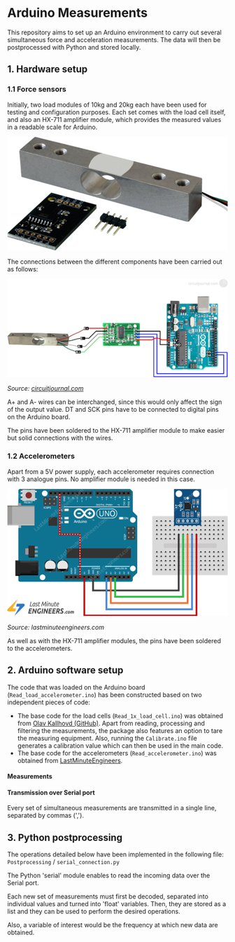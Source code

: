 # Arduino Measurements
This repository aims to set up an Arduino environment to carry out several simultaneous force and acceleration measurements.
The data will then be postprocessed with Python and stored locally.

## 1. Hardware setup
### 1.1 Force sensors
Initially, two load modules of 10kg and 20kg each have been used for testing and configuration purposes. Each set comes with the load cell itself, and also an HX-711 amplifier module, which provides the measured values in a readable scale for Arduino.

![LoadCell & HX-711](Sketches/LoadCell.jpg)

The connections between the different components have been carried out as follows:

![LoadCell connections](Sketches/LoadCell-diagram.webp)

*Source: [circuitjournal.com](https://circuitjournal.com/four-wire-load-cell-with-HX711#arduino-code)*

A+ and A- wires can be interchanged, since this would only affect the sign of the output value. DT and SCK pins have to be connected to digital pins on the Arduino board.

The pins have been soldered to the HX-711 amplifier module to make easier but solid connections with the wires.

### 1.2 Accelerometers

Apart from a 5V power supply, each accelerometer requires connection with 3 analogue pins. No amplifier module is needed in this case.

![Connection Accelerometer to Arduino](Sketches/Accelerometer-to-Arduino.png)

*Source: lastminuteengineers.com*

As well as with the HX-711 amplifier modules, the pins have been soldered to the accelerometers.

## 2. Arduino software setup
The code that was loaded on the Arduino board (`Read_load_accelerometer.ino`) has been constructed based on two independent pieces of code:
- The base code for the load cells (`Read_1x_load_cell.ino`) was obtained from [Olav Kallhovd (GitHub)](https://github.com/olkal/HX711_ADC). Apart from reading, processing and filtering the measurements, the package also features an option to tare the measuring equipment. Also, running the `Calibrate.ino` file generates a calibration value which can then be used in the main code.
- The base code for the accelerometers (`Read_accelerometer.ino`) was obtained from [LastMinuteEngineers](https://lastminuteengineers.com/adxl335-accelerometer-arduino-tutorial/).


#### Measurements


#### Transmission over Serial port

Every set of simultaneous measurements are transmitted in a single line, separated by commas (','). 

## 3. Python postprocessing
The operations detailed below have been implemented in the following file: `Postprocessing` / `serial_connection.py`

The Python 'serial' module enables to read the incoming data over the Serial port. 

Each new set of measurements must first be decoded, separated into individual values and turned into 'float' variables. Then, they are stored as a list and they can be used to perform the desired operations.

Also, a variable of interest would be the frequency at which new data are obtained.



